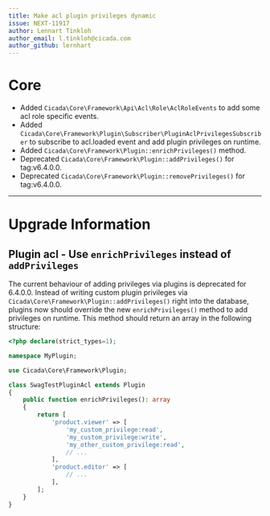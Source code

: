 ```yaml
---
title: Make acl plugin privileges dynamic
issue: NEXT-11917
author: Lennart Tinkloh
author_email: l.tinkloh@cicada.com 
author_github: lernhart
---
```

# Core
* Added `Cicada\Core\Framework\Api\Acl\Role\AclRoleEvents` to add some acl role specific events.
* Added `Cicada\Core\Framework\Plugin\Subscriber\PluginAclPrivilegesSubscriber` to subscribe to acl.loaded event and add plugin privileges on runtime.
* Added `Cicada\Core\Framework\Plugin::enrichPrivileges()` method. 
* Deprecated `Cicada\Core\Framework\Plugin::addPrivileges()` for tag:v6.4.0.0.
* Deprecated `Cicada\Core\Framework\Plugin::removePrivileges()` for tag:v6.4.0.0.
___
# Upgrade Information

## Plugin acl - Use `enrichPrivileges` instead of `addPrivileges`
The current behaviour of adding privileges via plugins is deprecated for 6.4.0.0.
Instead of writing custom plugin privileges via `Cicada\Core\Framework\Plugin::addPrivileges()` right into the database, 
plugins now should override the new `enrichPrivileges()` method to add privileges on runtime.
This method should return an array in the following structure:

```php
<?php declare(strict_types=1);

namespace MyPlugin;

use Cicada\Core\Framework\Plugin;

class SwagTestPluginAcl extends Plugin
{
    public function enrichPrivileges(): array
    {
        return [
            'product.viewer' => [
                'my_custom_privilege:read',
                'my_custom_privilege:write',
                'my_other_custom_privilege:read',
                // ...
            ],
            'product.editor' => [
                // ...
            ],
        ];
    }
}
```
